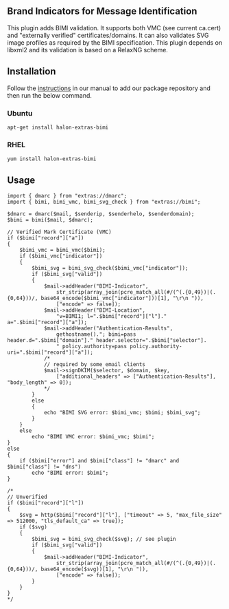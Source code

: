 ## Brand Indicators for Message Identification

This plugin adds BIMI validation. It supports both VMC (see current ca.cert) and "externally verified" certificates/domains. It can also validates SVG image profiles as required by the BIMI specification. This plugin depends on libxml2 and its validation is based on a RelaxNG scheme.

## Installation

Follow the [instructions](https://docs.halon.io/manual/comp_install.html#installation) in our manual to add our package repository and then run the below command.

### Ubuntu

```
apt-get install halon-extras-bimi
```

### RHEL

```
yum install halon-extras-bimi
```

## Usage

```
import { dmarc } from "extras://dmarc";
import { bimi, bimi_vmc, bimi_svg_check } from "extras://bimi";

$dmarc = dmarc($mail, $senderip, $senderhelo, $senderdomain);
$bimi = bimi($mail, $dmarc);

// Verified Mark Certificate (VMC)
if ($bimi["record"]["a"])
{
	$bimi_vmc = bimi_vmc($bimi);
	if ($bimi_vmc["indicator"])
	{
		$bimi_svg = bimi_svg_check($bimi_vmc["indicator"]);
		if ($bimi_svg["valid"])
		{
			$mail->addHeader("BIMI-Indicator",
				str_strip(array_join(pcre_match_all(#/(^(.{0,49})|(.{0,64}))/, base64_encode($bimi_vmc["indicator"]))[1], "\r\n ")),
				["encode" => false]);
			$mail->addHeader("BIMI-Location",
				"v=BIMI1; l=".$bimi["record"]["l"]." a=".$bimi["record"]["a"]);
			$mail->addHeader("Authentication-Results",
				gethostname()."; bimi=pass header.d=".$bimi["domain"]." header.selector=".$bimi["selector"].
				" policy.authority=pass policy.authority-uri=".$bimi["record"]["a"]);
			/*
			// required by some email clients
			$mail->signDKIM($selector, $domain, $key,
				["additional_headers" => ["Authentication-Results"], "body_length" => 0]);
			*/
		}
		else
		{
			echo "BIMI SVG error: $bimi_vmc; $bimi; $bimi_svg";
		}
	}
	else
		echo "BIMI VMC error: $bimi_vmc; $bimi";
}
else
{
	if ($bimi["error"] and $bimi["class"] != "dmarc" and $bimi["class"] != "dns")
		echo "BIMI error: $bimi";
}

/*
// Unverified
if ($bimi["record"]["l"])
{
	$svg = http($bimi["record"]["l"], ["timeout" => 5, "max_file_size" => 512000, "tls_default_ca" => true]);
	if ($svg)
	{
		$bimi_svg = bimi_svg_check($svg); // see plugin
		if ($bimi_svg["valid"])
		{
			$mail->addHeader("BIMI-Indicator",
				str_strip(array_join(pcre_match_all(#/(^(.{0,49})|(.{0,64}))/, base64_encode($svg))[1], "\r\n ")),
				["encode" => false]);
		}
	}
}
*/
```
